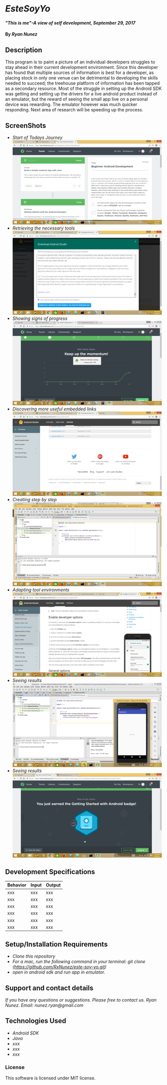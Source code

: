 # _EsteSoyYo_

#### _"This is me"-A view of self development, September 29, 2017_

#### By _**Ryan Nunez**_

## Description

This program is to paint a picture of an individual developers struggles to stay ahead in their current development environment. Since this developer has found that multiple sources of information is best for a developer, as placing stock in only one venue can be detrimental to developing the skills needed to succeed; the treehouse platform of information has been tapped as a secondary resource. Most of the struggle in setting up the Android SDK was getting and setting up the drivers for a live android product instead of an emulator, but the reward of seeing the small app live on a personal device was rewarding. The emulator however was much quicker responding. Next area of research will be speeding up the process.

## ScreenShots
* _Start of Todays Journey_
![image of Screenshot1](https://github.com/RxNunez/este-soy-yo/blob/master/images/Screenshot1.png?raw=true "Starting a new track")
* _Retrieving the necessary tools_
![image of Screenshot2](https://github.com/RxNunez/este-soy-yo/blob/master/images/Screenshot2.png?raw=true "Downloading tool requirements")
* _Showing signs of progress_
![image of Screenshot3](https://github.com/RxNunez/este-soy-yo/blob/master/images/Screenshot3.png?raw=true "Progressing through an additional resource")
* _Discovering more useful embedded links_
![image of Screenshot4](https://github.com/RxNunez/este-soy-yo/blob/master/images/Screenshot4.png?raw=true "The Road to future discovery")
* _Creating step by step_
![image of Screenshot5](https://github.com/RxNunez/este-soy-yo/blob/master/images/Screenshot5.png?raw=true "The first steps in a new beginning")
* _Adapting tool environments_
![image of Screenshot6](https://github.com/RxNunez/este-soy-yo/blob/master/images/Screenshot6.png?raw=true "Exploring new possibilities")
* _Seeing results_
![image of Screenshot7](https://github.com/RxNunez/este-soy-yo/blob/master/images/Screenshot7.png?raw=true "Accomplishing new tasks")
* _Seeing results_
![image of Screenshot8](https://github.com/RxNunez/este-soy-yo/blob/master/images/Screenshot8.png?raw=true "Earning rewards")



## Development Specifications

| Behavior      | Input | Output |
| ------------- | ------------- | ------------- |
| xxx | xxx | xxx |
| xxx | xxx | xxx |
| xxx | xxx | xxx |
| xxx | xxx | xxx |
| xxx | xxx | xxx |
| xxx | xxx | xxx |

## Setup/Installation Requirements

* _Clone this repository_
* _For a mac, run the following command in your terminal:
git clone (https://github.com/RxNunez/este-soy-yo.git)_
* _open in android sdk and run app in emulator._

## Support and contact details

_If you have any questions or suggestions. Please free to contact us._
_Ryan Nunez. Email: nunez.ryan@gmail.com_

## Technologies Used

* _Android SDK_
* _Java_
* _xxx_
* _xxx_
* _xxx_

### License
This software is licensed under MIT license.
